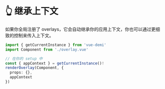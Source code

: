 # 👆 继承上下文

如果你全局注册了 overlays，它会自动继承你的应用上下文，你也可以通过更细致的控制来传入上下文。

```ts
import { getCurrentInstance } from 'vue-demi'
import Component from './overlay.vue'

// 在你的 setup 中
const { appContext } = getCurrentInstance()!
renderOverlay(Component, {
  props: {},
  appContext
})
```